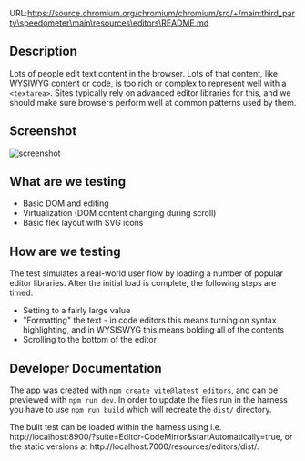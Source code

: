 URL:https://source.chromium.org/chromium/chromium/src/+/main:third_party\speedometer\main\resources\editors\README.md
## Description

Lots of people edit text content in the browser. Lots of that content, like WYSIWYG content or code, is too rich or complex to represent well with a `<textarea>`. Sites typically rely on advanced editor libraries for this, and we should make sure browsers perform well at common patterns used by them.

## Screenshot

![screenshot](./screenshot.jpg)

## What are we testing

-   Basic DOM and editing
-   Virtualization (DOM content changing during scroll)
-   Basic flex layout with SVG icons

## How are we testing

The test simulates a real-world user flow by loading a number of popular editor libraries. After the initial load is complete, the following steps are timed:

-   Setting to a fairly large value
-   "Formatting" the text - in code editors this means turning on syntax highlighting, and in WYSISWYG this means bolding all of the contents
-   Scrolling to the bottom of the editor

## Developer Documentation

The app was created with `npm create vite@latest editors`, and can be previewed with `npm run dev`. In order to update the files run in the harness you have to use `npm run build` which will recreate the `dist/` directory.

The built test can be loaded within the harness using i.e. http://localhost:8900/?suite=Editor-CodeMirror&startAutomatically=true, or the static versions at http://localhost:7000/resources/editors/dist/.
